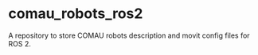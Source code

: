 # comau_robots_ros2
A repository to store COMAU robots description and movit config files for ROS 2.

